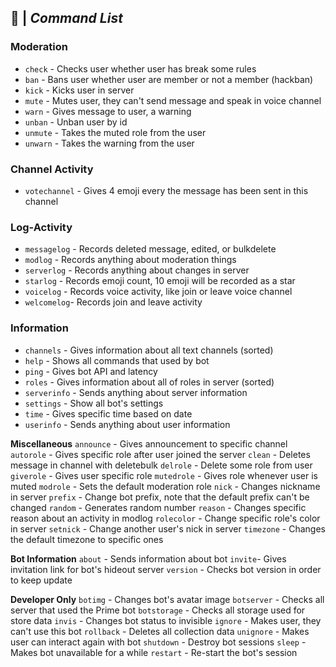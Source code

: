 ## 🍁 | _**Command List**_

### **Moderation**
- `check` - Checks user whether user has break some rules
- `ban` - Bans user whether user are member or not a member (hackban)
- `kick` - Kicks user in server
- `mute` - Mutes user, they can't send message and speak in voice channel
- `warn` - Gives message to user, a warning
- `unban` - Unban user by id
- `unmute` - Takes the muted role from the user
- `unwarn` - Takes the warning from the user

### **Channel Activity**
- `votechannel` - Gives 4 emoji every the message has been sent in this channel

### **Log-Activity**
- `messagelog` - Records deleted message, edited, or bulkdelete
- `modlog` - Records anything about moderation things
- `serverlog` - Records anything about changes in server
- `starlog` - Records emoji count, 10 emoji will be recorded as a star
- `voicelog` - Records voice activity, like join or leave voice channel
- `welcomelog`- Records join and leave activity

### **Information**
- `channels` - Gives information about all text channels (sorted)
- `help` - Shows all commands that used by bot
- `ping` - Gives bot API and latency
- `roles` - Gives information about all of roles in server (sorted)
- `serverinfo` - Sends anything about server information
- `settings` - Show all bot's settings
- `time` - Gives specific time based on date
- `userinfo` - Sends anything about user information

**Miscellaneous**
`announce` - Gives announcement to specific channel
`autorole` - Gives specific role after user joined the server
`clean` - Deletes message in channel with deletebulk
`delrole` - Delete some role from user
`giverole` - Gives user specific role
`mutedrole` - Gives role whenever user is muted
`modrole` - Sets the default moderation role
`nick` - Changes nickname in server
`prefix` - Change bot prefix, note that the default prefix can't be changed
`random` - Generates random number
`reason` - Changes specific reason about an activity in modlog
`rolecolor` - Change specific role's color in server
`setnick` - Change another user's nick in server
`timezone` - Changes the default timezone to specific ones
 
**Bot Information**
`about` - Sends information about bot
`invite`- Gives invitation link for bot's hideout server
`version` - Checks bot version in order to keep update

**Developer Only**
`botimg` - Changes bot's avatar image
`botserver` - Checks all server that used the Prime bot
`botstorage` - Checks all storage used for store data
`invis` - Changes bot status to invisible
`ignore` - Makes user, they can't use this bot
`rollback` - Deletes all collection data
`unignore` - Makes user can interact again with bot
`shutdown` - Destroy bot sessions
`sleep` - Makes bot unavailable for a while
`restart` - Re-start the bot's session
